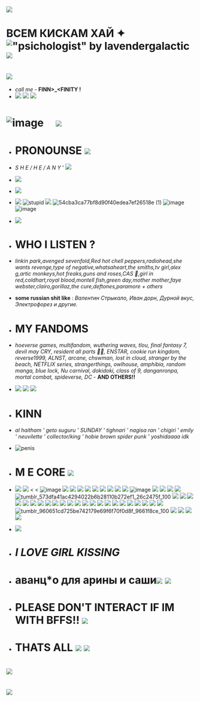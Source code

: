 # ![](https://64.media.tumblr.com/886b6f4623e78f3e25015b64dd82e889/397f7712f78dd980-a2/s1280x1920/c2571031d64b183e025c3a1695e1f5c2ee53d54b.pnj)
# ВСЕМ КИСКАМ ХАЙ ✦  !["psichologist" by lavendergalactic](https://files.catbox.moe/v8lzsd.gif) ![](https://64.media.tumblr.com/6bc0d30a188342a200824e1f4fb0a096/ec4e0e3064314d61-95/s75x75_c1/188099f20ab3d825c3862f7c5906fb6e409f355a.gifv)
# ![](https://64.media.tumblr.com/49832240dc434b1cf0de44090fa55009/b7819b87512a287e-50/s1280x1920/890423b0ad46cea5e7798e09e6a723a5e6860ac5.pnj)
- *call me* -  **FINN>_<FINITY !** 
-  ![](https://64.media.tumblr.com/52d3b7e91b3af58d3cfa5ead417eee48/ced80b15706aa269-42/s250x400/7871e07bbebaf90ad5c0416c265742dacee2088f.gifv) ![](https://64.media.tumblr.com/f48d760e1a9f57eec987f6b878ccfc96/1925423831a33610-6c/s75x75_c1/d57771a61f134db3a85d9370c0906fd3074a4493.gifv)   ![](https://64.media.tumblr.com/c91561bef16f3ae1a90be300a16904e3/e00fb671dc1925c4-4c/s100x200/f926a5c2944550fcf86047d0698ab5e17f87398f.gifv) 
#  ![image](https://github.com/user-attachments/assets/0dc9f630-b7ed-4220-8b34-cc8a3039afb5)  ㅤ![](https://komarev.com/ghpvc/?username=inFinityguntothetemplexddd&style=for-the-badge&color=cd9390&label=:3)                                                                                                                                 
- # PRONOUNSE  ![](https://64.media.tumblr.com/9b4986897d09b591cf5819a9fa000855/b70054f22ba99afe-66/s75x75_c1/061e7bec393d59442ee5d3afb9303a8203190010.gifv)
- *S H E / H E / A N Y*  '  ![](https://64.media.tumblr.com/7a5d1c50b09be08a587345761c2be45a/8fa449870110a9e7-a3/s100x200/ff77ca99723ac344c94bdb23fed39160eec965bd.gifv)    
- ![](https://64.media.tumblr.com/abb10af1df427b2cc8a5914829b0a1c0/00fb8ddee1cc3f2b-a3/s75x75_c1/e83f2d16da79aab0280539d3a6cd135399c3b6f9.gifv)
- ![](https://64.media.tumblr.com/803987cfd4c4f065e7bcf9edabf6d189/17390c1c19cc6c29-76/s75x75_c1/a97a39f4328f8856db801c4e1a939511e15e0f98.gifv)
- ![](https://64.media.tumblr.com/26f69c621842612c8a907cfd1fd3be87/e018519d595eb0b7-8c/s75x75_c1/21661e5a0c041ad11e73d1c1ba22a383fd218851.gifv) ![stupid](https://github.com/user-attachments/assets/2958ef86-f30e-4a16-a284-9d5450d469b3) ![](https://64.media.tumblr.com/aa6df5045151b4c8314fcc2318cb5ed1/461cc38b10614ee7-62/s75x75_c1/b75646130aae60c29337ed512da92919aecb1c78.gifv) ![54cba3ca77bf8d90f40edea7ef26518e (1)](https://github.com/user-attachments/assets/dc49cf79-de7d-4982-adc7-eccf81610ead) ![image](https://github.com/user-attachments/assets/3af9797b-2018-407c-9bef-b65c26850e85) ![image](https://github.com/user-attachments/assets/90ed55e8-44a3-46ef-b3d3-4b93d703097d)
-  ![](https://64.media.tumblr.com/0d2f9a7eee84da53cfd393a90da72b14/473928ea48888009-5d/s250x400/b58a4626344f3608b7e61bd3e613b906fc9c0b62.pnj)
  
- # WHO I LISTEN ? 
- *linkin park,avenged sevenfold,Red hot chell peppers,radiohead,she wants revenge,type of negative,whatsaheart,the smiths,tv girl,alex g,artic monkeys,hot freaks,guns and roses,CAS 🤍,girl in red,coldhart,royal blood,montell fish,green day,mother mother,faye webster,clairo,gorillaz,the cure,deftones,paramore + others*
- **some russian shit like** : *Валентин Стрыкало, Иван дорн, Дурной вкус, Электрофорез и другие.*
                                                               
- # MY FANDOMS 
- *hoeverse games, multifandom, wuthering waves, tlou, final fantasy 7, devil may CRY, resident all parts 🤍🤍, ENSTAR, cookie run kingdom, reverse1999, ALNST, arcane, chswman, lost in cloud, stranger by the beach, NETFLIX series, strangerthings, owlhouse, amphibia, random manga, blue lock, Nu carnival, dokidoki, class of 9, danganronpa, mortal combat, spideverse, DC* - **AND OTHERS!!**
- ![](https://64.media.tumblr.com/acdb64e755a066c2c0b2d5c5a324580d/5f9ed5b1378f8ada-45/s100x200/cda82deb8fe92fb538d4b99672c4c05991d0dc21.pnj) ![](https://64.media.tumblr.com/f04d2340b39aee1ecec6f9dd0d236cf4/87121c68522c0be2-b7/s100x200/f0f7884d7c0e69efad658bbbba8d128d036a23d1.gifv) ![](https://64.media.tumblr.com/7e3851edaf934bdf90c4e477bbf39c92/ff58a3af22f3bbb7-65/s100x200/b47f0f6bcee75a19770a2e78967b2a6964089d5d.pnj)
- # KINN
- *al haitham ' geto suguru ' SUNDAY ' tighnari ' nagisa ran ' chigiri ' emily ' neuvilette ' collector/king ' hobie brown spider punk ' yoshidaaaa  idk*
- ![penis](https://github.com/user-attachments/assets/95460ac7-f801-418a-88fd-3239455470ca) 


 
- # M E CORE  ![](https://64.media.tumblr.com/c822707d39738cfa3fc9a45617ffb03c/62eb575343bf36a6-bc/s250x400/0a9c4492e9b4fa8d3f4152b07ef06dabd5a4cd16.gifv)
- ![](https://64.media.tumblr.com/0e722c87b69fbcffb172188d6431a4af/83a084a1127d896a-07/s1280x1920/d9662be9efec99ac57ac84909a99c793e44c1f36.pnj)
![](https://64.media.tumblr.com/8fcbe58cae41292d6664bda8011d6f16/c8cdcb5b50d5741f-b4/s100x200/9dce5aa59d2a4f7d136a934db32a84ae2c50b429.gifv)  < < ![image](https://github.com/user-attachments/assets/9b5da588-75a6-48db-96c4-2a7cf73c9a76) 
![](https://64.media.tumblr.com/8d4542677651c27eeb78d37d90baa3cd/a275af98f60f2295-3e/s250x400/8c76c475a551b5ab5b93f6e8173d0b530cbad0db.gifv)
![](https://64.media.tumblr.com/0fa4779c65798772d92035f4d65e436e/a275af98f60f2295-fd/s250x400/90ce6b29422177617cfeded7cbf1c91dd183a18e.gifv) ![](https://64.media.tumblr.com/658fc35774bd2aa182dee864099764bc/3d80be896f3a3b56-c7/s100x200/1082a9ef6fa8f76a592ca0b6dfc54c36561f0f68.gifv) ![](https://64.media.tumblr.com/fab79240cd089a68a9cd46c774d3ed21/b9eb31d949f80c35-f3/s100x200/5ac0e79208b6ba8f7f6a68cd275ba6b9ff641cc3.gifv) ![](https://64.media.tumblr.com/1cd3ff23fc7ea9e2968bb4942ffa195d/6afe40154504e848-6c/s100x200/e8be2eb039a72de9d7f4a952c17bcb690458bcc6.pnj) ![](https://64.media.tumblr.com/0c48e1aaad93174765d309d503a22478/ce0aac468e4f00d7-f1/s100x200/711862850948cec922804309f6b529e0ccd4789b.gifv)
![](https://64.media.tumblr.com/30b67a9beedd2f7f06cab3994bacc916/7b1a232135d766dc-e3/s100x200/2539ef03b7949fa69b6c83b888644857ab576382.pnj)
![](https://64.media.tumblr.com/fefb68b3e584878d213ef33207193dd2/d13331d3d6518875-70/s100x200/31dc1ae9546dba6b93411969a193c2695ec0c71a.pnj)
![](https://64.media.tumblr.com/3b1bb20e1b0974777a638f91ab988642/aa3450e73c80eefc-85/s100x200/1b87e7cb97f483cbb6b99b04fcae028b00489065.gifv) ![image](https://github.com/user-attachments/assets/39cd9fa8-642e-4047-9dc6-c651b6a9f5c2) 
  ![](https://64.media.tumblr.com/555771d47537881962e1086fa5f0cdce/3ed0a247c1f0a4cb-e0/s100x200/33aaefe5d8057d989667130602f9ae38877578b2.pnj) ![](https://64.media.tumblr.com/4f6482c28dcd655474c35016568c2614/eb944e06e4e7a5c5-16/s100x200/5502406862452be0616c905213916d2666bf1c5a.gifv) ![](https://64.media.tumblr.com/742b8e554e3f882a0b4fb1e2809cc990/a5fb0a01d05599b0-17/s100x200/e54c06a29b80f449ed7182798c6ebe9e5a8dda2c.pnj) ![](https://64.media.tumblr.com/241c3d2f5b350011938a4d0f785481f3/8262eaba3b7555e8-a1/s100x200/42d90a84e06477b8021b3ef8d1036046d04cd97f.pnj) ![tumblr_573dfa41ac4294022b6b28110b272ef1_26c2475f_100](https://github.com/user-attachments/assets/a3336b2b-296c-48bb-8f65-5647206dd2f7)  ![](https://64.media.tumblr.com/b5a876687463ce1a9996727af3e6ab3c/3ed0a247c1f0a4cb-f3/s100x200/efccbae1865167574242339b036b6626d7063f19.gifv) ![](https://64.media.tumblr.com/567010ced60bd43c0f3274f14af89b90/3ed0a247c1f0a4cb-b2/s100x200/284eb94f4caf385897fdd10e3c4a571dc95da7e7.gifv) ![](https://64.media.tumblr.com/69df3c4b9639302da72197faa756764f/aa3450e73c80eefc-db/s100x200/8afa230fefde29225bda4a76c61b412b459634a6.gifv) ![](https://64.media.tumblr.com/bd515a0b2fa05055882e015f616e605b/c8cdcb5b50d5741f-e0/s100x200/d1b8f1696b8b3f5f9c49cf422abcedfbca580f59.gifv) ![](https://64.media.tumblr.com/1d35d0a2564ffa25b9cef1d8574babab/c8cdcb5b50d5741f-6c/s100x200/5fc891f7c9beb4052342037e7355e1df33b15aa7.gifv) ![](https://64.media.tumblr.com/a6c908e5035ee985e335fc68ad7474a2/1c34860d32569062-f9/s250x400/f3cb7a10ec4727850faba57265f7891943f6c7d7.gifv)  ![](https://64.media.tumblr.com/5071f8f621d1437c4a02857b8f3170a7/d13331d3d6518875-58/s100x200/0a3840ea4b777f5162637278c14b583b171a5dbb.pnj)  ![](https://64.media.tumblr.com/31bb206ad426890eda9f14352e33ad7f/c456749ad3903c2a-13/s100x200/044e2764cf3720671551051e83927b6a02ab3e1f.gifv) ![](https://64.media.tumblr.com/142f3dd4df0bfc47c8a782ffedae93ac/c456749ad3903c2a-ca/s100x200/048f5a3e9454cee432ca5662cbfd98e90e3d3b3f.gifv) ![](https://64.media.tumblr.com/194a43368f2977fcc1394c084f601e0d/634478afc53407d6-68/s100x200/0e7d81bd8955398f60b37f55c30a20dd32d50989.pnj)  ![](https://64.media.tumblr.com/3e79fb48d7cf966f4627602d97cf35cb/546d3f0269288f98-fd/s100x200/8ea88d8848614c1ca942a7a213b2f4e003d39e22.pnj) ![](https://64.media.tumblr.com/02d46eff741f138ae324ec54543ece48/5773fcd89f301f24-27/s250x400/045ee54af60ff665977b1475537a1e8fcc8e6cbd.gifv) ![](https://64.media.tumblr.com/a45433e602baec7cab074adec9bf2080/2392e7c1f6f7c3e5-6e/s100x200/cb5805aa5613d25b83bf65eb821a49561642a4c8.pnj) ![](https://64.media.tumblr.com/100e301f265b9a7dff6cde2af5907800/c35b95fb69cd6ee2-c1/s100x200/49467ebbc48ff95c9e352b38f011b3aed76760be.jpg)  ![](https://64.media.tumblr.com/1d7839fde9ef43de744cc35d85c4a5dd/198b82be58eb73d2-9e/s100x200/21ecc1868a824146ef5765b6fa6bd13d25d78606.gifv) ![](https://64.media.tumblr.com/162b09f0be856c37840943e08357a3ca/b36bad1a2ec865d2-ec/s100x200/5b33ad1b172dafa4831b6d72db868722a381bf76.gifv) ![](https://64.media.tumblr.com/07e75aba2eacb94d5a9c36ccd18dbbf3/dd4d01d54cb125c4-2b/s100x200/342fea1af0e50c7afc3e310dc1a2b827819c30d1.pnj) ![](https://64.media.tumblr.com/b52d84bea0285b7b5352567336049243/dd4d01d54cb125c4-ff/s100x200/85849efadee2d3436511efd84546405d9e39530d.pnj) ![](https://64.media.tumblr.com/8180e4071fb98a4a04c5cfa899c51ad1/3545491f76aad539-a6/s100x200/c1c517c3ed66d35e3d7021a0f3c00387c63c55d6.gifv)  ![](https://64.media.tumblr.com/b8eb12d896fe33492cbcdd9d7250e61a/5639e40b7fa287be-9f/s250x400/ef1ffe90951f3799bf9c9fbedf2d112a53b998ac.pnj) ![](https://64.media.tumblr.com/6846d3d49f3a80664feca01b746d6a1a/e53b29276f3389f7-da/s250x400/521ff594d5b45b3c25ebbe0228bb7ba1d3081e79.gifv) ![](https://64.media.tumblr.com/24344fb333d48b2a29e7945248a8d779/da303b7e756d13c0-4f/s100x200/4c499fed2b20f66ba27b525a24fc8dda7a6c6dd5.gifv) ![](https://64.media.tumblr.com/ff84875d74cb2b18a7c52a4d90546e95/e53b29276f3389f7-3a/s250x400/86f2d44c79d7d1178897b0be5e188ebc3c7f2f52.gifv) ![tumblr_960651cd725be742179e69f6f70f0d8f_9661f8ce_100](https://github.com/user-attachments/assets/da334b74-e940-4213-9c9c-9a8365a7635e) ![](https://64.media.tumblr.com/11754dba208a0b89b8f4f10aa92f3304/430287f45c8133f7-5a/s100x200/eb649da05b5db825d224c96a6f00c0722bbf7e1d.gifv)   ![](https://64.media.tumblr.com/17e7f51e27c14f4360739a4113306e51/473928ea48888009-16/s100x200/4a5cf44a6826e8a31ad60bdfcd9598dac73eddeb.jpg) ![](https://64.media.tumblr.com/5d052969c336705a9e00712f79998d5b/70199db9eea296dd-33/s100x200/d855ac25757c74921917d51acfc5fe93ab33a508.pnj) 
  ![](https://64.media.tumblr.com/ea4eb26ce1c0ce638067f99efe9178c0/ccb6332a8fea02c1-54/s100x200/e1e0b96de486764a240c15c17c8c7acba56e1683.pnj)
- ![](https://64.media.tumblr.com/f05ac117c2fe14e29c2541cbc42de7f0/7888016433cd22c5-77/s640x960/577af0589fe65670a9114f66e26da8d9f4905ae9.gifv) 
- # *I LOVE GIRL KISSING*                                                                                          

- # **аванц*о для арины и саши**![](https://64.media.tumblr.com/5392c826e46fb4c30467e099aed3d95b/bf70ded9225faad7-bd/s75x75_c1/bedf0467604682f47f1fcf137f2f61b0742e36d6.gifv)   ![](https://64.media.tumblr.com/a1b8448cfb08d672029e2e858919021b/d66de075ce1218fe-64/s2048x3072/a8f00ce20b676bbcc6ddac41bb402836ed60ab2f.pnj) 

- # PLEASE DON'T INTERACT IF IM WITH BFFS!! ![](https://64.media.tumblr.com/8f131e7076b94d48e8854a7443b4996d/5826926a3a081544-20/s75x75_c1/5df7143554e707e06c3bbbba3d92aede17e55d3a.gifv)
- # THATS ALL ![](https://64.media.tumblr.com/ba0e32669f96ddc2fd8c72fc30251eda/ce6e3d46a9820ef3-8a/s250x400/2e3db6aef6d6e048fe27daf1789a64e8e1444564.pnj) ![](https://64.media.tumblr.com/65b6b63b4d2a85d70e0efe6b1686b5b4/9f08db4a6bc68ebd-b0/s1280x1920/4fc8c62ab8d2f86fbff1dfd544d26ce767296138.pnj)
# ![](https://64.media.tumblr.com/e0db40bbad678f4ed81baec692126930/60e59f40179d3091-b2/s2048x3072/365ba73788b016a4705bcbe0d63c2179fae5a65c.pnj)
# ![](https://64.media.tumblr.com/0d5b0b93c03b493074066aece6bb9545/397f7712f78dd980-38/s1280x1920/6b49a711e3301d88a80da0dc9bb2577bb00ae834.pnj)
